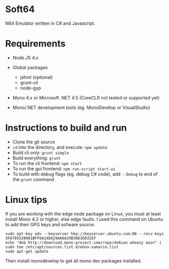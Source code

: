 # Soft64
N64 Emulator written in C# and Javascript.

# Requirements
 * Node.JS 4.x
  * Global packages
    * jshint (optional)
    * grunt-cli
    * node-gyp

 * Mono 4.x  or Microsoft .NET 4.5 (CoreCLR not tested or supported yet)
 * Mono/.NET development tools (eg. MonoDevelop or VisualStudio)

# Instructions to build and run
 * Clone the git source
 * ```cd``` into the directory, and execute: ```npm update```
 * Build cli only: ```grunt simple```
 * Build everything: ```grunt```
 * To run the cli frontend: ```npm start```
 * To run the gui frontend: ```npm run-script start-ui```
 * To build with debug flags (eg. debug C# code), add ```--Debug``` to end of the ```grunt``` command



# Linux tips
If you are working with the edge node package on Linux, you must at least install Mono 4.2 or higher, else edge faults.
I used this command on Ubuntu to add their GPG keys and sofware source:

```
sudo apt-key adv --keyserver hkp://keyserver.ubuntu.com:80 --recv-keys 3FA7E0328081BFF6A14DA29AA6A19B38D3D831EF
echo "deb http://download.mono-project.com/repo/debian wheezy main" | sudo tee /etc/apt/sources.list.d/mono-xamarin.list
sudo apt-get update
```

Then install monodevelop to get all mono dev packages installed.
